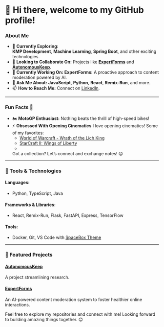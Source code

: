 # 👋 Hi there, welcome to my GitHub profile! 

### About Me
- 🌱 **Currently Exploring:**  
  **KMP Development**, **Machine Learning**, **Spring Boot**, and other exciting technologies.  
- 👯 **Looking to Collaborate On:** Projects like **[ExpertForms](https://github.com/mosesimbahale0/ExpertForms)** and **[AutonomousKeep](https://github.com/mosesimbahale0/AutonomousKeep)**.  
- 🔭 **Currently Working On:** **ExpertForms:** A proactive approach to content moderation powered by AI.  
- 💬 **Ask Me About:** **JavaScript**, **Python**, **React**, **Remix-Run**, and more.  
- 📫 **How to Reach Me:** Connect on [LinkedIn](https://www.linkedin.com/in/moses-imbahale).  

---

### Fun Facts 🚀
- 🏍️ **MotoGP Enthusiast:** Nothing beats the thrill of high-speed bikes!  
- ⚡ **Obsessed With Opening Cinematics**  I love opening cinematics! Some of my favorites:  
  - [World of Warcraft - Wrath of the Lich King](https://youtu.be/X6sBQfGHSFU)  
  - [StarCraft II: Wings of Liberty](https://youtu.be/O7hgjuFfn3A)
  - 
  Got a collection? Let’s connect and exchange notes! 😊  

---

### 🔧 Tools & Technologies
#### **Languages:**  
- Python, TypeScript, Java

#### **Frameworks & Libraries:**  
- React, Remix-Run, Flask, FastAPI, Express, TensorFlow  

#### **Tools:**  
- Docker, Git, VS Code with [SpaceBox Theme](https://marketplace.visualstudio.com/items?itemName=SpaceBox.spacebox-theme)

---

### 🚀 Featured Projects  
#### **[AutonomousKeep](https://github.com/mosesimbahale0/AutonomousKeep)**  
A project streamlining research.  

#### **[ExpertForms](https://github.com/mosesimbahale0/ExpertForms)**  
An AI-powered content moderation system to foster healthier online interactions.  

Feel free to explore my repositories and connect with me! Looking forward to building amazing things together. 😊  
